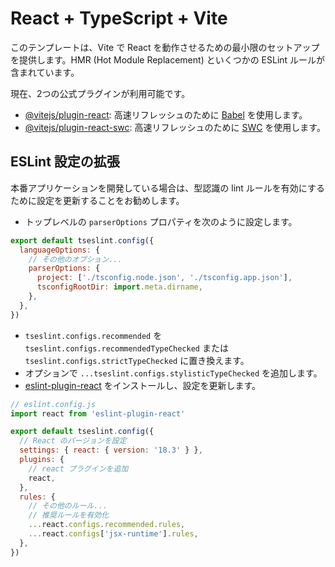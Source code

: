 # React + TypeScript + Vite

このテンプレートは、Vite で React を動作させるための最小限のセットアップを提供します。HMR (Hot Module Replacement) といくつかの ESLint ルールが含まれています。

現在、2つの公式プラグインが利用可能です。

- [@vitejs/plugin-react](https://github.com/vitejs/vite-plugin-react/blob/main/packages/plugin-react/README.md): 高速リフレッシュのために [Babel](https://babeljs.io/) を使用します。
- [@vitejs/plugin-react-swc](https://github.com/vitejs/vite-plugin-react-swc): 高速リフレッシュのために [SWC](https://swc.rs/) を使用します。

## ESLint 設定の拡張

本番アプリケーションを開発している場合は、型認識の lint ルールを有効にするために設定を更新することをお勧めします。

- トップレベルの `parserOptions` プロパティを次のように設定します。

```js
export default tseslint.config({
  languageOptions: {
    // その他のオプション...
    parserOptions: {
      project: ['./tsconfig.node.json', './tsconfig.app.json'],
      tsconfigRootDir: import.meta.dirname,
    },
  },
})
```

- `tseslint.configs.recommended` を `tseslint.configs.recommendedTypeChecked` または `tseslint.configs.strictTypeChecked` に置き換えます。
- オプションで `...tseslint.configs.stylisticTypeChecked` を追加します。
- [eslint-plugin-react](https://github.com/jsx-eslint/eslint-plugin-react) をインストールし、設定を更新します。

```js
// eslint.config.js
import react from 'eslint-plugin-react'

export default tseslint.config({
  // React のバージョンを設定
  settings: { react: { version: '18.3' } },
  plugins: {
    // react プラグインを追加
    react,
  },
  rules: {
    // その他のルール...
    // 推奨ルールを有効化
    ...react.configs.recommended.rules,
    ...react.configs['jsx-runtime'].rules,
  },
})
```
